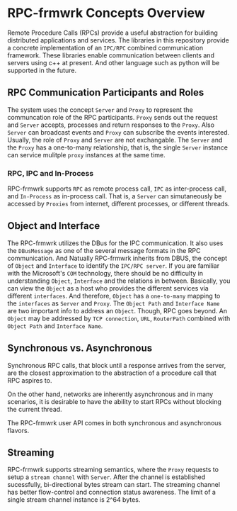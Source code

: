 # RPC-frmwrk Concepts Overview

Remote Procedure Calls (RPCs) provide a useful abstraction for building
distributed applications and services. The libraries in this repository
provide a concrete implementation of an `IPC/RPC` combined communication 
framework. These libraries enable communication between clients and servers
using c++ at present. And other language such as python will be supported
in the future.


## RPC Communication Participants and Roles


The system uses the concept `Server` and `Proxy` to represent the
communcation role of the RPC participants. `Proxy` sends out the request
and `Server` accepts, processes and return responses to the `Proxy`. Also
`Server` can broadcast events and `Proxy` can subscribe the events
interested. Usually, the role of `Proxy` and `Server` are not exchangable.
The `Server` and the `Proxy` has a one-to-many relationship, that is, the
single `Server` instance can service mulitple `proxy` instances at the
same time.


### RPC, IPC and In-Process

RPC-frmwrk supports `RPC` as remote process call, `IPC` as inter-process
call, and `In-Process` as in-process call. That is, a `Server` can
simutaneously be accessed by `Proxies` from internet, different processes,
or different threads.

## Object and Interface


The RPC-frmwrk utilizes the DBus for the IPC communication. It also uses
the `DBusMessage` as one of the several message formats in the RPC
communication. And Natually RPC-frmwrk inherits from DBUS, the concept of
`Object` and `Interface` to identify the `IPC/RPC server`. If you are
familiar with the Microsoft's `COM` technology, there should be no
difficulty in understanding `Object`, `Interface` and the relations in
between. Basically, you can view the `Object` as a host who provides the
different services via different `interfaces`. And therefore, `Object`
has a `one-to-many` mapping to the `interfaces` as `Server` and `Proxy`.
The `Object Path` and `Interface Name` are two important info to address
an `Object`. Though, RPC goes beyond. An `Object` may be addressed by
`TCP connection`, `URL`, `RouterPath` combined with `Object Path` and
`Interface Name`.

## Synchronous vs. Asynchronous
Synchronous RPC calls, that block until a response arrives from the server,
are the closest approximation to the abstraction of a procedure call that RPC
aspires to.

On the other hand, networks are inherently asynchronous and in many scenarios,
it is desirable to have the ability to start RPCs without blocking the current
thread.

The RPC-frmwrk user API comes in both synchronous and asynchronous flavors.


## Streaming

RPC-frmwrk supports streaming semantics, where the `Proxy` requests to setup
a `stream channel` with `Server`. After the channel is established sucessfully,
bi-directional bytes stream can start. The streaming channel has better
flow-control and connection status awareness. The limit of a single stream
channel instance is 2^64 bytes.


